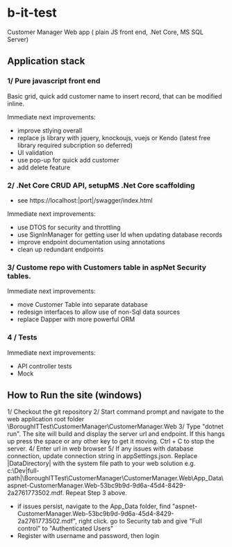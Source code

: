 # b-it-test
Customer Manager Web app ( plain JS front end, .Net Core, MS SQL Server)


## Application stack 


### 1/ Pure javascript front end 
Basic grid, quick add customer name to insert record, that can be modified inline. 

Immediate next improvements:
- improve stlying overall 
- replace js library with jquery, knockoujs, vuejs or Kendo (latest free library required subcription so deferred) 
- UI validation
- use pop-up for quick add customer 
- add delete feature 

### 2/ .Net Core CRUD API, setupMS .Net Core scaffolding  
- see  https://localhost:|port|/swagger/index.html  

Immediate next improvements:
  - use DTOS for security and throttling 
  - use SignInManager for getting user Id when updating database records
  - improve endpoint documentation using annotations  
  - clean up redundant endpoints  


### 3/ Custome repo with Customers table in aspNet Security tables. 

  Immediate next improvements:
  - move Customer Table into separate database
  - redesign interfaces to allow use of non-Sql data sources
  - replace Dapper with more powerful ORM 
  
  
 ### 4 / Tests 
 
  Immediate next improvements:
  - API controller tests
  - Mock
  
## How to Run the site (windows) 
1/ Checkout the git repository 
2/  Start command prompt and navigate to the web application root folder  <local-folder>\BoroughITTest\CustomerManager\CustomerManager.Web
3/ Type "dotnet run". The site will build and display the server url and endpoint. If this hangs up press the space or any other key to get it moving.  Ctrl + C to stop the server. 
4/  Enter url in web browser 
5/ If any issues with database connection, update connection string in appSettings.json. Replace |DataDirectory| with the system file path to your web solution e.g. c:\\Dev\|full-path|\BoroughITTest\CustomerManager\CustomerManager.Web\App_Data\aspnet-CustomerManager.Web-53bc9b9d-9d6a-45d4-8429-2a2761773502.mdf. Repeat Step 3 above. 
  - if issues persist, navigate to the App_Data folder,  find "aspnet-CustomerManager.Web-53bc9b9d-9d6a-45d4-8429-2a2761773502.mdf", right click. go to Security tab and  give "Full control" to "Authenticated Users" 
- Register with username and password, then login 
  
  
